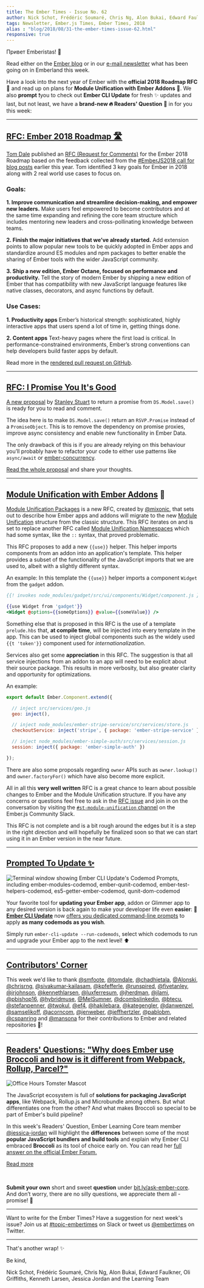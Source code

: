 ```yaml
---
title: The Ember Times - Issue No. 62
author: Nick Schot, Frédéric Soumaré, Chris Ng, Alon Bukai, Edward Faulkner, Oli Griffiths, Kenneth Larsen, Jessica Jordan
tags: Newsletter, Ember.js Times, Ember Times, 2018
alias : "blog/2018/08/31-the-ember-times-issue-62.html"
responsive: true
---
```


Привет Emberistas! 🐹

Read either on the [Ember blog](https://emberjs.com/blog/tags/newsletter.html) or in our [e-mail newsletter](https://the-emberjs-times.ongoodbits.com/) what has been going on in Emberland this week.

Have a look into the next year of Ember with the **official 2018 Roadmap RFC** 🌆 and read up on plans for **Module Unification with Ember Addons** 🐹. We also **prompt** ❗️you to check out **Ember CLI Update** for fresh ✨ updates and last, but not least, we have a **brand-new 🔥 Readers' Question** 🌿 in for you this week:

---

## [RFC: Ember 2018 Roadmap 🛣](https://github.com/emberjs/rfcs/pull/364)

[Tom Dale](https://github.com/tomdale) published an [RFC (Request for Comments)](https://github.com/emberjs/rfcs/pull/364) for the Ember 2018 Roadmap based on the feedback collected from the [#EmberJS2018 call for blog posts](https://www.emberjs.com/blog/2018/05/02/ember-2018-roadmap-call-for-posts.html) earlier this year. Tom identified 3 key goals for Ember in 2018 along with 2 real world use cases to focus on.

### Goals:

**1. Improve communication and streamline decision-making, and empower new leaders.**
Make users feel empowered to become contributors and at the same time expanding and refining the core team structure which includes mentoring new leaders and cross-pollinating knowledge between teams.

**2. Finish the major initiatives that we’ve already started.**
Add extension points to allow popular new tools to be quickly adopted in Ember apps and standardize around ES modules and npm packages to better enable the sharing of Ember tools with the wider JavaScript community.

**3. Ship a new edition, Ember Octane, focused on performance and productivity.**
Tell the story of modern Ember by shipping a new edition of Ember that has compatibility with new JavaScript language features like native classes, decorators, and async functions by default.

### Use Cases:

**1. Productivity apps**
Ember’s historical strength: sophisticated, highly interactive apps that users spend a lot of time in, getting things done.

**2. Content apps**
Text-heavy pages where the first load is critical. In performance-constrained environments, Ember’s strong conventions can help developers build faster apps by default.

Read more in the [rendered pull request on GitHub](https://github.com/emberjs/rfcs/blob/26c4d83fb66568e1087a05818fb39a307ebf8da8/text/0000-roadmap-2018.md).

---

## [RFC: I Promise You It's Good](https://github.com/fivetanley/rfcs/blob/deprecate-promise-object-save/text/0000-ember-data-return-promise-from-ds-model-save.md)

[A new proposal](https://github.com/fivetanley/rfcs/blob/deprecate-promise-object-save/text/0000-ember-data-return-promise-from-ds-model-save.md) by [Stanley Stuart](https://github.com/fivetanley) to return a promise from `DS.Model.save()` is ready for you to read and comment.

The idea here is to make `DS.Model.save()` return an `RSVP.Promise` instead of a `PromiseObject`. This is to remove the dependency on promise proxies, improve async consistency and enable new functionality in Ember Data.

The only drawback of this is if you are already relying on this behaviour you’ll probably have to refactor your code to either use patterns like `async/await` or [ember-concurrency](http://ember-concurrency.com/).

[Read the whole proposal](https://github.com/fivetanley/rfcs/blob/deprecate-promise-object-save/text/0000-ember-data-return-promise-from-ds-model-save.md) and share your thoughts.

---

## [Module Unification with Ember Addons](https://github.com/emberjs/rfcs/pull/367) 🎁

[Module Unification Packages](https://github.com/emberjs/rfcs/pull/367) is a new RFC, created by [@mixonic](https://github.com/mixonic), that sets out to describe how Ember apps and addons will migrate to the new [Module Unification](https://github.com/emberjs/rfcs/blob/master/text/0143-module-unification.md) structure from the classic structure. This RFC iterates on and is set to replace another RFC called [Module Unification Namespaces](https://github.com/emberjs/rfcs/pull/309) which had some syntax, like the `::` syntax, that proved problematic.

This RFC proposes to add a new `{{use}}` helper. This helper imports components from an addon into an application's template. This helper provides a subset of the functionality of the JavaScript imports that we are used to, albeit with a slightly different syntax.

An example: In this template the `{{use}}` helper imports a component `Widget` from the `gadget` addon.

```handlebars
{{! invokes node_modules/gadget/src/ui/components/Widget/component.js }}

{{use Widget from 'gadget'}}
<Widget @options={{someOptions}} @value={{someValue}} />
```

Something else that is proposed in this RFC is the use of a template `prelude.hbs` that, **at compile time**, will be injected into every template in the app. This can be used to inject global components such as the widely used `{{t 'token'}}` component used for *internationalization*.

Services also get some **appreciation** in this RFC. The suggestion is that all service injections from an addon to an app will need to be explicit about their source package. This results in more verbosity, but also greater clarity and opportunity for optimizations.

An example:

```js
export default Ember.Component.extend({

  // inject src/services/geo.js
  geo: inject(),

  // inject node_modules/ember-stripe-service/src/services/store.js
  checkoutService: inject('stripe', { package: 'ember-stripe-service' }),

  // inject node_modules/ember-simple-auth/src/services/session.js
  session: inject({ package: 'ember-simple-auth' })

});
```

There are also some proposals regarding `owner` APIs such as `owner.lookup()` and `owner.factoryFor()` which have also become more explicit.

All in all this **very well written** RFC is a great chance to learn about possible changes to Ember and the Module Unification structure.
If you have any concerns or questions feel free to ask in the [RFC issue](https://github.com/emberjs/rfcs/pull/367) and join in on the conversation by visiting the [`#st-module-unification` channel](https://embercommunity.slack.com/messages/C5JN29NTC/) on the Ember.js Community Slack.

This RFC is not complete and is a bit rough around the edges but it is a step in the right direction and will hopefully be finalized soon so that we can start using it in an Ember version in the near future.

---

## [Prompted To Update ✨](https://twitter.com/kellyselden/status/1034197684595257345)

<img src="/images/blog/emberjstimes/embercliupdate-codemod-prompts.png" alt="Terminal window showing Ember CLI Update's Codemod Prompts, including ember-modules-codemod, ember-qunit-codemod, ember-test-helpers-codemod, es5-getter-ember-codemod, qunit-dom-codemod" />

Your favorite tool for **updating your Ember app**, addon or Glimmer app to any desired version is back again to make your developer life even **easier**: 🌟[**Ember CLI Update**](https://github.com/ember-cli/ember-cli-update) now [offers you dedicated command-line prompts](https://twitter.com/kellyselden/status/1034197684595257345) to apply **as many codemods as you wish**.

Simply run `ember-cli-update --run-codemods`, select which codemods to run and upgrade your Ember app to the next level! ⬆️

---

## [Contributors' Corner](https://guides.emberjs.com/release/contributing/repositories/)

<p>This week we'd like to thank <a href="https://github.com/smfoote" target="gh-user">@smfoote</a>, <a href="https://github.com/tomdale" target="gh-user">@tomdale</a>, <a href="https://github.com/chadhietala" target="gh-user">@chadhietala</a>, <a href="https://github.com/Alonski" target="gh-user">@Alonski</a>, <a href="https://github.com/chrisrng" target="gh-user">@chrisrng</a>, <a href="https://github.com/sivakumar-kailasam" target="gh-user">@sivakumar-kailasam</a>, <a href="https://github.com/kpfefferle" target="gh-user">@kpfefferle</a>, <a href="https://github.com/runspired" target="gh-user">@runspired</a>, <a href="https://github.com/fivetanley" target="gh-user">@fivetanley</a>, <a href="https://github.com/jrjohnson" target="gh-user">@jrjohnson</a>, <a href="https://github.com/kennethlarsen" target="gh-user">@kennethlarsen</a>, <a href="https://github.com/luxferresum" target="gh-user">@luxferresum</a>, <a href="https://github.com/jherdman" target="gh-user">@jherdman</a>, <a href="https://github.com/jlami" target="gh-user">@jlami</a>, <a href="https://github.com/pbishop16" target="gh-user">@pbishop16</a>, <a href="https://github.com/hybridmuse" target="gh-user">@hybridmuse</a>, <a href="https://github.com/MelSumner" target="gh-user">@MelSumner</a>, <a href="https://github.com/dcombslinkedin" target="gh-user">@dcombslinkedin</a>, <a href="https://github.com/btecu" target="gh-user">@btecu</a>, <a href="https://github.com/stefanpenner" target="gh-user">@stefanpenner</a>, <a href="https://github.com/twokul" target="gh-user">@twokul</a>, <a href="https://github.com/ef4" target="gh-user">@ef4</a>, <a href="https://github.com/hakilebara" target="gh-user">@hakilebara</a>, <a href="https://github.com/kategengler" target="gh-user">@kategengler</a>, <a href="https://github.com/danwenzel" target="gh-user">@danwenzel</a>, <a href="https://github.com/samselikoff" target="gh-user">@samselikoff</a>, <a href="https://github.com/acorncom" target="gh-user">@acorncom</a>, <a href="https://github.com/jenweber" target="gh-user">@jenweber</a>, <a href="https://github.com/jeffhertzler" target="gh-user">@jeffhertzler</a>, <a href="https://github.com/pablobm" target="gh-user">@pablobm</a>, <a href="https://github.com/cspanring" target="gh-user">@cspanring</a> and <a href="https://github.com/mansona" target="gh-user">@mansona</a> for their contributions to Ember and related repositories 💖!</p>

---

## [Readers' Questions: "Why does Ember use Broccoli and how is it different from Webpack, Rollup, Parcel?"](https://discuss.emberjs.com/t/readers-questions-why-does-ember-use-broccoli-and-how-is-it-different-from-webpack-rollup-parcel/15384)

 <div class="blog-row">
<img class="float-right small transparent padded" alt="Office Hours Tomster Mascot" title="Readers' Questions" src="/images/tomsters/officehours.png" />

<p>The JavaScript ecosystem is full of <strong>solutions for packaging JavaScript apps</strong>, like Webpack, Rollup.js and Microbundle among others. But what differentiates one from the other? And what makes Broccoli so special to be part of Ember's build pipeline?</p>

<p>In this week's Readers' Question, Ember Learning Core team member <a href="https://github.com/jessica-jordan" target="jj">@jessica-jordan</a> will highlight the <strong>differences</strong> between some of the most <strong>popular JavaScript bundlers and build tools</strong> and explain why Ember CLI embraced <strong>Broccoli</strong> as its tool of choice early on. You can read her <a href="https://discuss.emberjs.com/t/readers-questions-why-does-ember-use-broccoli-and-how-is-it-different-from-webpack-rollup-parcel/15384" target="rq">full answer on the official Ember Forum.</a></p>

<p><a class="ember-button" href="https://discuss.emberjs.com/t/readers-questions-why-does-ember-use-broccoli-and-how-is-it-different-from-webpack-rollup-parcel/15384" target="rq">Read more</a></p>
<br/>

<p><strong>Submit your own</strong> short and sweet <strong>question</strong> under <a href="https://bit.ly/ask-ember-core" target="rq">bit.ly/ask-ember-core</a>. And don’t worry, there are no silly questions, we appreciate them all - promise! 🤞</p>

</div>

---

Want to write for the Ember Times? Have a suggestion for next week's issue? Join us at [#topic-embertimes](https://embercommunity.slack.com/messages/C8P6UPWNN/) on Slack or tweet us [@embertimes](https://twitter.com/embertimes) on Twitter.

---


That's another wrap! ✨

Be kind,

Nick Schot, Frédéric Soumaré, Chris Ng, Alon Bukai, Edward Faulkner, Oli Griffiths, Kenneth Larsen, Jessica Jordan and the Learning Team
